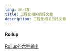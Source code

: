 ```yaml
---
lang: zh-CN
title: 工程化相关的好文章
description: 工程化相关的好文章
---
```


#### Rollup

[Rollup的六种输出](http://www.45fan.com/article.php?aid=1D5epJ52pg1Or8lT)